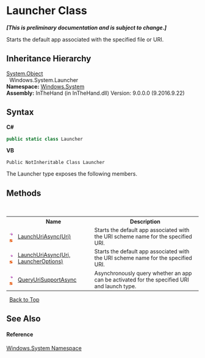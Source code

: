 # Launcher Class
 _**\[This is preliminary documentation and is subject to change.\]**_

Starts the default app associated with the specified file or URI.


## Inheritance Hierarchy
<a href="http://msdn2.microsoft.com/en-us/library/e5kfa45b" target="_blank">System.Object</a><br />&nbsp;&nbsp;Windows.System.Launcher<br />
**Namespace:**&nbsp;<a href="N_Windows_System">Windows.System</a><br />**Assembly:**&nbsp;InTheHand (in InTheHand.dll) Version: 9.0.0.0 (9.2016.9.22)

## Syntax

**C#**<br />
``` C#
public static class Launcher
```

**VB**<br />
``` VB
Public NotInheritable Class Launcher
```

The Launcher type exposes the following members.


## Methods
&nbsp;<table><tr><th></th><th>Name</th><th>Description</th></tr><tr><td>![Public method](media/pubmethod.gif "Public method")![Static member](media/static.gif "Static member")</td><td><a href="M_Windows_System_Launcher_LaunchUriAsync">LaunchUriAsync(Uri)</a></td><td>
Starts the default app associated with the URI scheme name for the specified URI.</td></tr><tr><td>![Public method](media/pubmethod.gif "Public method")![Static member](media/static.gif "Static member")</td><td><a href="M_Windows_System_Launcher_LaunchUriAsync_1">LaunchUriAsync(Uri, LauncherOptions)</a></td><td>
Starts the default app associated with the URI scheme name for the specified URI.</td></tr><tr><td>![Public method](media/pubmethod.gif "Public method")![Static member](media/static.gif "Static member")</td><td><a href="M_Windows_System_Launcher_QueryUriSupportAsync">QueryUriSupportAsync</a></td><td>
Asynchronously query whether an app can be activated for the specified URI and launch type.</td></tr></table>&nbsp;
<a href="#launcher-class">Back to Top</a>

## See Also


#### Reference
<a href="N_Windows_System">Windows.System Namespace</a><br />
